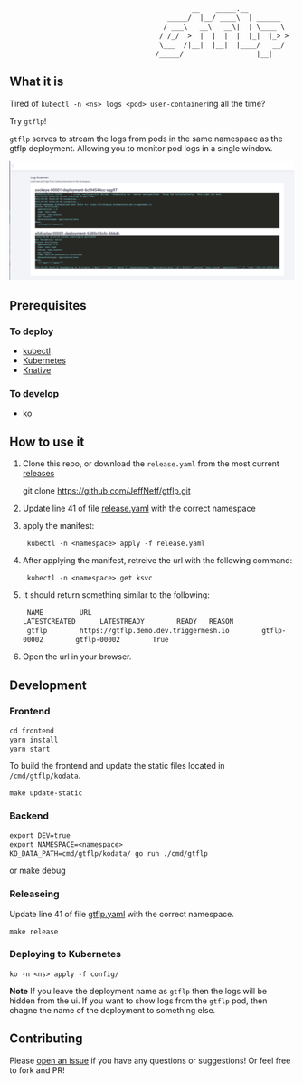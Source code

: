 
                                                 __    _____.__          
                                           _____/  |__/ ____\  | ______  
                                          / ___\   __\   __\|  | \____ \ 
                                         / /_/  >  |  |  |  |  |_|  |_> >
                                         \___  /|__|  |__|  |____/   __/ 
                                        /_____/                  |__|    


## What it is

Tired of `kubectl -n <ns> logs <pod> user-container`ing all the time? 

Try `gtflp`!

`gtflp` serves to stream the logs from pods in the same namespace as the gtflp deployment. Allowing you to monitor
pod logs in a single window. 

![](./img/ls.png)

## Prerequisites

### To deploy

* [kubectl](https://kubernetes.io/docs/tasks/tools/install-kubectl/)
* [Kubernetes](https://kubernetes.io/)
* [Knative](https://knative.dev/)

### To develop

* [ko](https://github.com/google/ko) 

## How to use it

1. Clone this repo, or download the `release.yaml` from the most current [releases](https://github.com/JeffNeff/gtflp/releases/tag/v0.1) 

    git clone https://github.com/JeffNeff/gtflp.git



1. Update line 41 of file [release.yaml](./release.yaml) with the correct namespace

1. apply the manifest:

        kubectl -n <namespace> apply -f release.yaml
    
1. After applying the manifest, retreive the url with the following command:

        kubectl -n <namespace> get ksvc

1. It should return something similar to the following:

        NAME         URL                                          LATESTCREATED      LATESTREADY        READY   REASON
        gtflp        https://gtflp.demo.dev.triggermesh.io        gtflp-00002        gtflp-00002        True    
  
1. Open the url in your browser.


## Development

### Frontend

    cd frontend
    yarn install
    yarn start

To build the frontend and update the static files located in `/cmd/gtflp/kodata`.

    make update-static

### Backend
    
    export DEV=true
    export NAMESPACE=<namespace>
    KO_DATA_PATH=cmd/gtflp/kodata/ go run ./cmd/gtflp
or
    make debug

### Releaseing

Update line 41 of file [gtflp.yaml](./config/gtflp.yaml ) with the correct namespace.

    make release

### Deploying to Kubernetes

    ko -n <ns> apply -f config/

**Note** If you leave the deployment name as `gtflp` then the logs will be hidden from the ui. 
If you want to show logs from the `gtflp` pod, then chagne the name of the deployment to something else. 


## Contributing

Please [open an issue](https://github.com/JeffNeff/gtflp/issues/new) if you have any questions or suggestions!
Or feel free to fork and PR!
